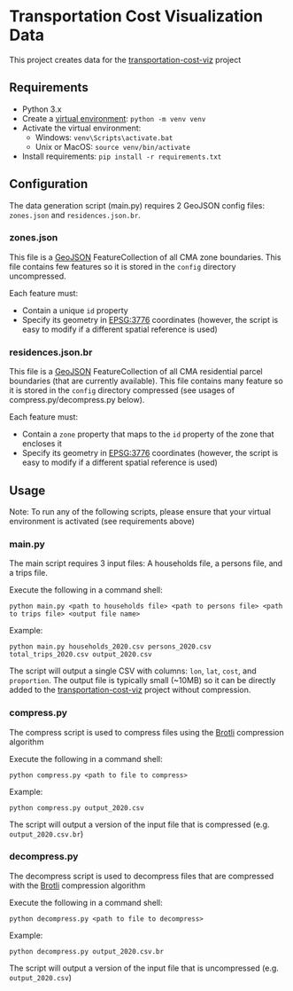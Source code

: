 # Transportation Cost Visualization Data
This project creates data for the [transportation-cost-viz](https://github.com/thomaslorincz/transportation-cost-viz) project
## Requirements
- Python 3.x
- Create a [virtual environment](https://docs.python.org/3/tutorial/venv.html): ```python -m venv venv```
- Activate the virtual environment:
    - Windows: ```venv\Scripts\activate.bat```
    - Unix or MacOS: ```source venv/bin/activate```
- Install requirements: ```pip install -r requirements.txt```
## Configuration
The data generation script (main.py) requires 2 GeoJSON config files:  ```zones.json``` and ```residences.json.br```.
### zones.json
This file is a [GeoJSON](https://en.wikipedia.org/wiki/GeoJSON) FeatureCollection of all CMA zone boundaries.
This file contains few features so it is stored in the ```config``` directory uncompressed.

Each feature must:
- Contain a unique ```id``` property
- Specify its geometry in [EPSG:3776](https://epsg.io/3776) coordinates (however, the script is easy to modify if a different spatial reference is used)
### residences.json.br
This file is a [GeoJSON](https://en.wikipedia.org/wiki/GeoJSON) FeatureCollection of all CMA residential parcel boundaries (that are currently available).
This file contains many feature so it is stored in the ```config``` directory compressed (see usages of compress.py/decompress.py below).

Each feature must:
- Contain a ```zone``` property that maps to the ```id``` property of the zone that encloses it
- Specify its geometry in [EPSG:3776](https://epsg.io/3776) coordinates (however, the script is easy to modify if a different spatial reference is used)
## Usage
Note: To run any of the following scripts, please ensure that your virtual environment is activated (see requirements above)
### main.py
The main script requires 3 input files: A households file, a persons file, and a trips file.

Execute the following in a command shell:
```
python main.py <path to households file> <path to persons file> <path to trips file> <output file name>
```

Example:
```
python main.py households_2020.csv persons_2020.csv total_trips_2020.csv output_2020.csv
```

The script will output a single CSV with columns: ```lon```, ```lat```, ```cost```, and ```proportion```.
The output file is typically small (~10MB) so it can be directly added to the [transportation-cost-viz](https://github.com/thomaslorincz/transportation-cost-viz) project without compression.
### compress.py
The compress script is used to compress files using the [Brotli](https://en.wikipedia.org/wiki/Brotli) compression algorithm

Execute the following in a command shell:
```
python compress.py <path to file to compress>
```

Example:
```
python compress.py output_2020.csv
```

The script will output a version of the input file that is compressed (e.g. ```output_2020.csv.br```)
### decompress.py
The decompress script is used to decompress files that are compressed with the [Brotli](https://en.wikipedia.org/wiki/Brotli) compression algorithm

Execute the following in a command shell:
```
python decompress.py <path to file to decompress>
```

Example:
```
python decompress.py output_2020.csv.br
```

The script will output a version of the input file that is uncompressed (e.g. ```output_2020.csv```)
